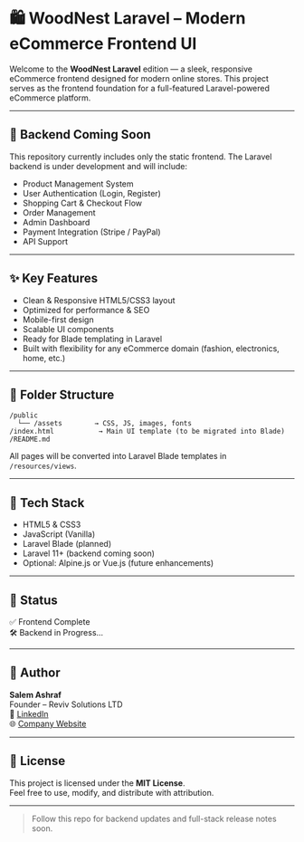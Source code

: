 # 🛍️ WoodNest Laravel – Modern eCommerce Frontend UI

Welcome to the **WoodNest Laravel** edition — a sleek, responsive eCommerce frontend designed for modern online stores. This project serves as the frontend foundation for a full-featured Laravel-powered eCommerce platform.

---

## 🚧 Backend Coming Soon

This repository currently includes only the static frontend. The Laravel backend is under development and will include:

- Product Management System
- User Authentication (Login, Register)
- Shopping Cart & Checkout Flow
- Order Management
- Admin Dashboard
- Payment Integration (Stripe / PayPal)
- API Support

---

## ✨ Key Features

- Clean & Responsive HTML5/CSS3 layout
- Optimized for performance & SEO
- Mobile-first design
- Scalable UI components
- Ready for Blade templating in Laravel
- Built with flexibility for any eCommerce domain (fashion, electronics, home, etc.)

---

## 📁 Folder Structure

```
/public
  └── /assets        → CSS, JS, images, fonts
/index.html           → Main UI template (to be migrated into Blade)
/README.md
```

All pages will be converted into Laravel Blade templates in `/resources/views`.

---

## 🧰 Tech Stack

- HTML5 & CSS3
- JavaScript (Vanilla)
- Laravel Blade (planned)
- Laravel 11+ (backend coming soon)
- Optional: Alpine.js or Vue.js (future enhancements)

---

## 📌 Status

✅ Frontend Complete  
🛠 Backend in Progress...

---

## 👤 Author

**Salem Ashraf**  
Founder – Reviv Solutions LTD  
🔗 [LinkedIn](https://linkedin.com/in/salem-ashraf)  
🌐 [Company Website](https://salem.revivsolutions.com)

---

## 🪪 License

This project is licensed under the **MIT License**.  
Feel free to use, modify, and distribute with attribution.

---

> Follow this repo for backend updates and full-stack release notes soon.
